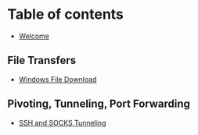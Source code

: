 # Table of contents

* [Welcome](README.md)

## File Transfers

* [Windows File Download](file-transfers/windows-download.md)

## Pivoting, Tunneling, Port Forwarding

* [SSH and SOCKS Tunneling](pivoting-tunneling-port-forwarding/ssh-and-socks-tunneling.md)
